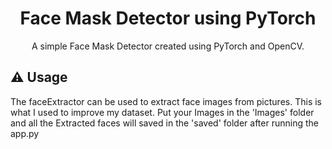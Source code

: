 <h1 align="center">Face Mask Detector using PyTorch</h1>

<div style="text-align:center">
  A simple Face Mask Detector created using PyTorch and OpenCV. 
</div>

## :warning: Usage

The faceExtractor can be used to extract face images from pictures. This is what I used to improve my dataset. 
Put your Images in the 'Images' folder and all the Extracted faces will saved in the 'saved' folder after running the app.py
